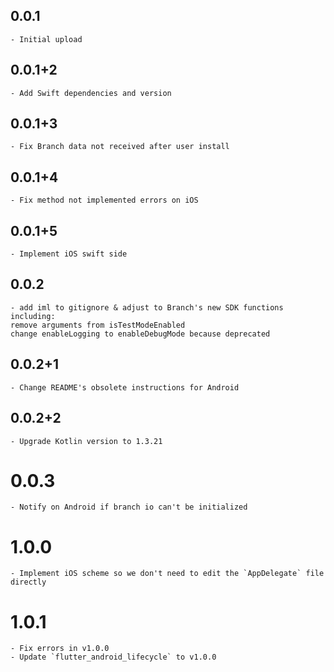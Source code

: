 ## 0.0.1
    - Initial upload
## 0.0.1+2
    - Add Swift dependencies and version
## 0.0.1+3
    - Fix Branch data not received after user install
## 0.0.1+4
    - Fix method not implemented errors on iOS
## 0.0.1+5
    - Implement iOS swift side
## 0.0.2
    - add iml to gitignore & adjust to Branch's new SDK functions including:
    remove arguments from isTestModeEnabled
    change enableLogging to enableDebugMode because deprecated

## 0.0.2+1
    - Change README's obsolete instructions for Android
    
## 0.0.2+2
    - Upgrade Kotlin version to 1.3.21
    
# 0.0.3
    - Notify on Android if branch io can't be initialized
    
# 1.0.0
    - Implement iOS scheme so we don't need to edit the `AppDelegate` file directly

# 1.0.1
    - Fix errors in v1.0.0
    - Update `flutter_android_lifecycle` to v1.0.0